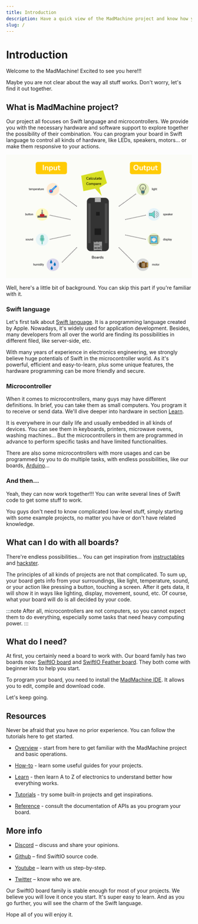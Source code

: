 ```yaml
---
title: Introduction
description: Have a quick view of the MadMachine project and know how your board works.
slug: /
---
```


# Introduction

Welcome to the MadMachine! Excited to see you here!!!

Maybe you are not clear about the way all stuff works. Don't worry, let's find it out together.


## What is MadMachine project?

Our project all focuses on Swift language and microcontrollers. We provide you with the necessary hardware and software support to explore together the possibility of their combination. You can program your board in Swift language to control all kinds of hardware, like LEDs, speakers, motors... or make them responsive to your actions. 

![](img/explanation.png)

Well, here's a little bit of background. You can skip this part if you're familiar with it.

### Swift language

Let's first talk about [Swift language](https://docs.swift.org/swift-book/). It is a programming language created by Apple. Nowadays, it's widely used for application development. Besides, many developers from all over the world are finding its possibilities in different filed, like server-side, etc. 

With many years of experience in electronics engineering, we strongly believe huge potentials of Swift in the microcontroller world. As it's powerful, efficient and easy-to-learn, plus some unique features, the hardware programming can be more friendly and secure.


### Microcontroller

When it comes to microcontrollers, many guys may have different definitions. In brief, you can take them as small computers. You program it to receive or send data. We'll dive deeper into hardware in section [Learn](../learn/overview.md).

It is everywhere in our daily life and usually embedded in all kinds of devices. You can see them in keyboards, printers, microwave ovens, washing machines... But the microcontrollers in them are programmed in advance to perform specific tasks and have limited functionalities. 

There are also some microcontrollers with more usages and can be programmed by you to do multiple tasks, with endless possibilities, like our boards, [Arduino](https://www.arduino.cc/)...

### And then...

Yeah, they can now work together!!! You can write several lines of Swift code to get some stuff to work. 

You guys don't need to know complicated low-level stuff, simply starting with some example projects, no matter you have or don't have related knowledge.  


## What can I do with all boards?

There're endless possibilities... You can get inspiration from [instructables](https://www.instructables.com/circuits/projects/) and [hackster](https://www.hackster.io/projects?ref=topnav).

The principles of all kinds of projects are not that complicated. To sum up, your board gets info from your surroundings, like light, temperature, sound, or your action like pressing a button, touching a screen. After it gets data, it will show it in ways like lighting, display, movement, sound, etc. Of course, what your board will do is all decided by your code.

:::note
After all, microcontrollers are not computers, so you cannot expect them to do everything, especially some tasks that need heavy computing power.
:::

## What do I need?

At first, you certainly need a board to work with. Our board family has two boards now: [SwiftIO board](hardware/swiftio-board.md) and [SwiftIO Feather board](hardware/swiftio-feather.md). They both come with beginner kits to help you start. 

To program your board, you need to install the [MadMachine IDE](https://github.com/madmachineio/MadMachineIDE/releases/tag/v0.2.3-alpha). It allows you to edit, compile and download code. 

Let's keep going.

## Resources

Never be afraid that you have no prior experience. You can follow the tutorials here to get started. 

- [Overview](#introduction) - start from here to get familiar with the MadMachine project and basic operations.

- [How-to](../how-to/create-new-project.md) - learn some useful guides for your projects.

- [Learn](../learn/overview.md) - then learn A to Z of electronics to understand better how everything works.

- [Tutorials](../tutorials/overview.md) - try some built-in projects and get inspirations. 

- [Reference](../reference/reference.md) - consult the documentation of APIs as you program your board.




## More info

- [Discord](http://madmachine.io/discord) – discuss and share your opinions.
 
- [Github](https://github.com/madmachineio) – find SwiftIO source code.
 
- [Youtube](https://www.youtube.com/c/MadMachineio) – learn with us step-by-step.

- [Twitter](https://twitter.com/madmachineio) – know who we are.

Our SwiftIO board family is stable enough for most of your projects. We believe you will love it once you start. It's super easy to learn. And as you go further, you will see the charm of the Swift language.

Hope all of you will enjoy it.